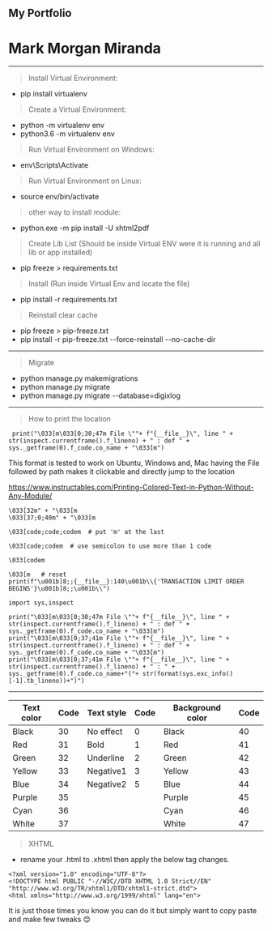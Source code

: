 ## My Portfolio
# Mark Morgan Miranda
---

> Install Virtual Environment:
- pip install virtualenv
> Create a Virtual Environment:
- python -m virtualenv env
- python3.6 -m virtualenv env
> Run Virtual Environment on Windows:
- env\Scripts\Activate
> Run Virtual Environment on Linux:
- source env/bin/activate

> other way to install module:
- python.exe -m pip install -U xhtml2pdf

> Create Lib List (Should be inside Virtual ENV were it is running and all lib or app installed)
- pip freeze > requirements.txt

> Install (Run inside Virtual Env and locate the file)
- pip install -r requirements.txt


> Reinstall clear cache
- pip freeze > pip-freeze.txt
- pip install -r pip-freeze.txt --force-reinstall --no-cache-dir

---

> Migrate
- python manage.py makemigrations <APP>
- python manage.py migrate <APP>
- python manage.py migrate <APP> --database=digixlog

---
> How to print the location

``` print("\033[m\033[0;30;47m File \""+ f"{__file__}\", line " + str(inspect.currentframe().f_lineno) + " : def " + sys._getframe(0).f_code.co_name + "\033[m")```

This format is tested to work on Ubuntu, Windows and, Mac having the File followed by path makes it clickable and directly jump to the location 

<https://www.instructables.com/Printing-Colored-Text-in-Python-Without-Any-Module/>
```
\033[32m" + "\033[m
\033[37;0;40m" + "\033[m

\033[code;code;codem  # put 'm' at the last

\033[code;codem  # use semicolon to use more than 1 code

\033[codem

\033[m   # reset
print(f"\u001b]8;;{__file__}:140\u001b\\{'TRANSACTION LIMIT ORDER BEGINS'}\u001b]8;;\u001b\\")

import sys,inspect

print("\033[m\033[0;30;47m File \""+ f"{__file__}\", line " + str(inspect.currentframe().f_lineno) + " : def " + sys._getframe(0).f_code.co_name + "\033[m")
print("\033[m\033[0;37;41m File \""+ f"{__file__}\", line " + str(inspect.currentframe().f_lineno) + " : def " + sys._getframe(0).f_code.co_name + "\033[m")
print("\033[m\033[0;37;41m File \""+ f"{__file__}\", line " + str(inspect.currentframe().f_lineno) + " : " + sys._getframe(0).f_code.co_name+"("+ str(format(sys.exc_info()[-1].tb_lineno))+")")
```
---
Text color | Code | Text style | Code | Background color | Code
 ------------ | ------------- | ------------ | ------------- | ------------ | -------------
Black | 30 | No effect | 0 | Black | 40
Red | 31 | Bold | 1 | Red | 41
Green | 32 | Underline | 2 | Green | 42
Yellow | 33 | Negative1 | 3 | Yellow | 43
Blue | 34 | Negative2 | 5 | Blue | 44
Purple | 35 | |  | Purple | 45
Cyan | 36 | | |  Cyan | 46
White | 37 | |  | White | 47

> XHTML
- rename your .html to .xhtml then apply the below tag changes.
```
<?xml version="1.0" encoding="UTF-8"?>
<!DOCTYPE html PUBLIC "-//W3C//DTD XHTML 1.0 Strict//EN" "http://www.w3.org/TR/xhtml1/DTD/xhtml1-strict.dtd">
<html xmlns="http://www.w3.org/1999/xhtml" lang="en">
```
It is just those times you know you can do it but simply want to copy paste and make few tweaks 😊
